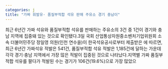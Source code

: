```yaml
---
categories: j
title: "가짜 휘발유· 품질부적합 석유 판매 주유소 경기 충남이"
---
```

최근 6년간 가짜 석유와 품질부적합 석유를 판매하는 주유소의 3건 중 1건이 경기와 충남 지역에 집중돼 있는 것으로 확인됐다.3일 국회 산업통상자원중소벤처기업위원회 소속 더불어민주당 정일영 의원(인천 연수을)이 한국석유공사로부터 제출받은 에 따르면, 최근 6년간 가짜석유 적발은 541건, 품질부적합 석유 적발은 1,185건에 달하는 가운데 각각 경기·충남 지역에서 가장 많은 적발이 집중된 것으로 나타났다.지역별 가짜 품질부적합 석유를 팔다가 적발된 수는 경기가 106건(19.6%)으로 가장 많았으